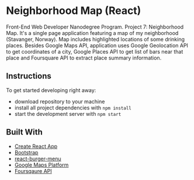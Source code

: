 # Neighborhood Map (React)

Front-End Web Developer Nanodegree Program. Project 7: Neighborhood Map.
It's a single page application featuring a map of my neighborhood (Stavanger, Norway). Map includes highlighted locations of some drinking places. Besides Google Maps API, application uses Google Geolocation API to get coordinates of a city, Google Places API to get list of bars near that place and Foursquare API to extract place summary information. 

## Instructions

To get started developing right away:
* download repository to your machine
* install all project dependencies with `npm install`
* start the development server with `npm start`

## Built With

* [Create React App](https://github.com/facebookincubator/create-react-app)
* [Bootstrap](https://getbootstrap.com/)
* [react-burger-menu](https://www.npmjs.com/package/react-burger-menu)
* [Google Maps Platform](https://cloud.google.com/maps-platform/products/)
* [Foursqaure API](https://developer.foursquare.com/)
